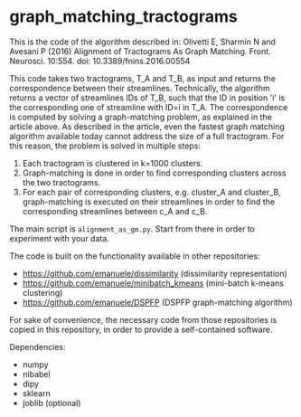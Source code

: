 # graph_matching_tractograms
This is the code of the algorithm described in: Olivetti E, Sharmin N and Avesani P (2016) Alignment of Tractograms As Graph Matching. Front. Neurosci. 10:554. doi: 10.3389/fnins.2016.00554

This code takes two tractograms, T_A and T_B, as input and returns the correspondence between their streamlines. Technically, the algorithm returns a vector of streamlines IDs of T_B, such that the ID in position 'i' is the corresponding one of streamline with ID=i in T_A. The correspondence is computed by solving a graph-matching problem, as explained in the article above. As described in the article, even the fastest graph matching algorithm available today cannot address the size of a full tractogram. For this reason, the problem is solved in multiple steps:
1. Each tractogram is clustered in k=1000 clusters.
2. Graph-matching is done in order to find corresponding clusters across the two tractograms.
3. For each pair of corresponding clusters, e.g. cluster_A and cluster_B, graph-matching is executed on their streamlines in order to find the corresponding streamlines between c_A and c_B.

The main script is <code>alignment_as_gm.py</code>. Start from there in order to experiment with your data.

The code is built on the functionality available in other repositories:
- https://github.com/emanuele/dissimilarity   (dissimilarity representation)
- https://github.com/emanuele/minibatch_kmeans   (mini-batch k-means clustering)
- https://github.com/emanuele/DSPFP   (DSPFP graph-matching algorithm)

For sake of convenience, the necessary code from those repositories is copied in this repository, in order to provide a self-contained software.

Dependencies:
- numpy
- nibabel
- dipy
- sklearn
- joblib (optional)
